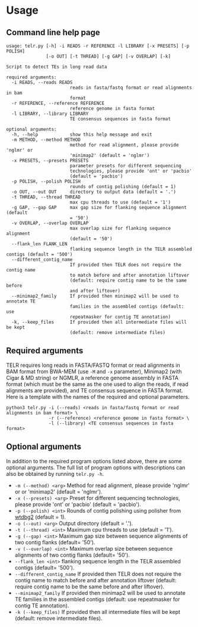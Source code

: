# Usage

## Command line help page
```
usage: telr.py [-h] -i READS -r REFERENCE -l LIBRARY [-x PRESETS] [-p POLISH]
               [-o OUT] [-t THREAD] [-g GAP] [-v OVERLAP] [-k]

Script to detect TEs in long read data

required arguments:
  -i READS, --reads READS
                        reads in fasta/fastq format or read alignments in bam
                        format
  -r REFERENCE, --reference REFERENCE
                        reference genome in fasta format
  -l LIBRARY, --library LIBRARY
                        TE consensus sequences in fasta format

optional arguments:
  -h, --help            show this help message and exit
  -m METHOD, --method METHOD
                        method for read alignment, please provide 'nglmr' or
                        'minimap2' (default = 'nglmr')
  -x PRESETS, --presets PRESETS
                        parameter presets for different sequencing
                        technologies, please provide 'ont' or 'pacbio'
                        (default = 'pacbio')
  -p POLISH, --polish POLISH
                        rounds of contig polishing (default = 1)
  -o OUT, --out OUT     directory to output data (default = '.')
  -t THREAD, --thread THREAD
                        max cpu threads to use (default = '1')
  -g GAP, --gap GAP     max gap size for flanking sequence alignment (default
                        = '50')
  -v OVERLAP, --overlap OVERLAP
                        max overlap size for flanking sequence alignment
                        (default = '50')
  --flank_len FLANK_LEN
                        flanking sequence length in the TELR assembled contigs (default = '500')
  --different_contig_name
                        If provided then TELR does not require the contig name
                        to match before and after annotation liftover
                        (default: require contig name to be the same before
                        and after liftover)
  --minimap2_family     If provided then minimap2 will be used to annotate TE
                        families in the assembled contigs (default: use
                        repeatmasker for contig TE annotation)
  -k, --keep_files      If provided then all intermediate files will be kept
                        (default: remove intermediate files)
```

## Required arguments
TELR requires long reads in FASTA/FASTQ format or read alignments in BAM format from BWA-MEM (use `-M` and `-x` parameter), Minimap2 (with Cigar & MD string) or NGMLR, a reference genome assembly in FASTA format (which must be the same as the one used to align the reads, if read alignments are provided), and TE consensus sequence in FASTA format. Here is a template with the names of the required and optional parameters.
```
python3 telr.py -i (--reads) <reads in fasta/fastq format or read alignments in bam format> \
                -r (--reference) <reference genome in fasta format> \
                -l (--library) <TE consensus sequences in fasta format>
```

## Optional arguments
In addition to the required program options listed above, there are some optional arguments. The full list of program options with descriptions can also be obtained by running `telr.py -h`.
- `-m (--method) <arg>` Method for read alignment, please provide 'nglmr' or or 'minimap2' (default = 'nglmr').
- `-x (--presets) <arg>` Preset for different sequencing technologies, please provide 'ont' or 'pacbio' (default = 'pacbio').
- `-p (--polish) <int>` Rounds of contig polishing using polisher from [wtdbg2](https://github.com/ruanjue/wtdbg2) (default = 1).
- `-o (--out) <arg>` Output directory (default = '.').
- `-t (--thread) <int>` Maximum cpu threads to use (default = '1').
- `-g (--gap) <int>` Maximum gap size between sequence alignments of two contig flanks (default= '50').
- `-v (--overlap) <int>` Maximum overlap size between sequence alignments of two contig flanks (default= '50').
- `--flank_len <int>` flanking sequence length in the TELR assembled contigs (default= '500').
- `--different_contig_name` If provided then TELR does not require the contig name to match before and after annotation liftover (default: require contig name to be the same before and after liftover).
- `--minimap2_family` If provided then minimap2 will be used to annotate TE families in the assembled contigs (default: use repeatmasker for contig TE annotation).
- `-k (--keep_files)` If provided then all intermediate files will be kept (default: remove intermediate files).
